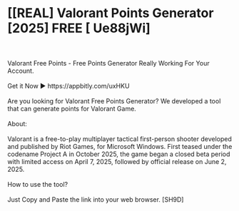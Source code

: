 # [[REAL] Valorant Points Generator [2025] FREE [ Ue88jWi]
<br>
<br>Valorant Free Points - Free Points Generator Really Working For Your Account. 
<br>
<br>Get it Now ▶️ https://appbitly.com/uxHKU

<br>
<br>Are you looking for Valorant Free Points Generator? We developed a tool that can generate points for Valorant Game. 
<br>
<br>About:
<br>
<br>Valorant is a free-to-play multiplayer tactical first-person shooter developed and published by Riot Games, for Microsoft Windows.  First teased under the codename Project A in October 2025, the game began a closed beta period with limited access on April 7, 2025, followed by official release on June 2, 2025. 
<br>
<br>How to use the tool?
<br>
<br>Just Copy and Paste the link into your web browser.  [SH9D]
<br>

